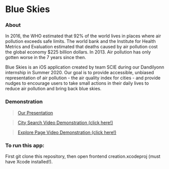# Blue Skies

### About
In 2016, the WHO estimated that 92% of the world lives in places where air pollution exceeds safe limits.
The world bank and the Institute for Health Metrics and Evaluation estimated that deaths caused by air pollution cost the global economy $225 billion dollars. In 2013. Air pollution has only gotten worse in the 7 years since then. 

Blue Skies is an iOS application created by team SCIE during our Dandilyonn internship in Summer 2020. Our goal is to provide accessible, unbiased representation of air pollution - the air quality index for cities - and provide nudges to encourage users to take small actions in their daily lives to reduce air pollution and bring back blue skies.

### Demonstration

<blockquote class="imgur-embed-pub" lang="en" data-id="a/BzdHMCE"><a href="https://www.youtube.com/watch?v=qFSVSUFDkv8&feature=youtu.be">Our Presentation </a></blockquote>

<blockquote class="imgur-embed-pub" lang="en" data-id="a/BzdHMCE"><a href="https://gifs.com/gif/city-search-demo-blue-skies-Mwv9NQ">City Search Video Demonstration (click here!)</a></blockquote>

<blockquote class="imgur-embed-pub" lang="en" data-id="a/BzdHMCE"><a href="https://gifs.com/gif/explore-page-blue-skies-p8AzVr">Explore Page Video Demonstration (click here!)</a></blockquote>

### To run this app:

First git clone this repository, then open frontend creation.xcodeproj (must have Xcode installed!).
